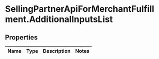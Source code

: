 # SellingPartnerApiForMerchantFulfillment.AdditionalInputsList

## Properties
Name | Type | Description | Notes
------------ | ------------- | ------------- | -------------
